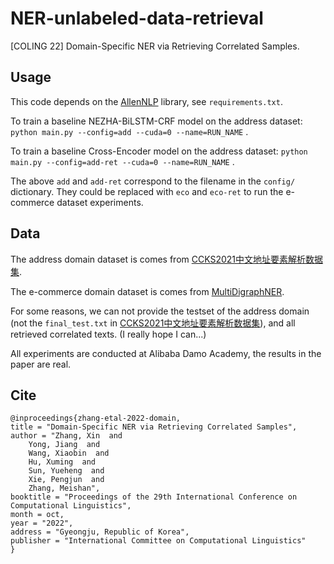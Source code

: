 # NER-unlabeled-data-retrieval
[COLING 22] Domain-Specific NER via Retrieving Correlated Samples.


## Usage

This code depends on the [AllenNLP](https://github.com/allenai/allennlp) library, see `requirements.txt`.

To train a baseline NEZHA-BiLSTM-CRF model on the address dataset: 
`python main.py --config=add --cuda=0 --name=RUN_NAME` .

To train a baseline Cross-Encoder model on the address dataset: 
`python main.py --config=add-ret --cuda=0 --name=RUN_NAME` .

The above `add` and `add-ret` correspond to the filename in the `config/` dictionary. They could be replaced with `eco` and `eco-ret` to run the e-commerce dataset experiments.


## Data

The address domain dataset is comes from [CCKS2021中文地址要素解析数据集](https://tianchi.aliyun.com/dataset/dataDetail?dataId=109339).

The e-commerce domain dataset is comes from [MultiDigraphNER](https://github.com/PhantomGrapes/MultiDigraphNER/tree/master/data/ecommerce).

For some reasons, we can not provide the testset of the address domain (not the `final_test.txt` in [CCKS2021中文地址要素解析数据集](https://tianchi.aliyun.com/dataset/dataDetail?dataId=109339)), and all retrieved correlated texts. (I really hope I can...)

All experiments are conducted at Alibaba Damo Academy, the results in the paper are real.


## Cite

```
@inproceedings{zhang-etal-2022-domain,
title = "Domain-Specific NER via Retrieving Correlated Samples",
author = "Zhang, Xin  and
    Yong, Jiang  and
    Wang, Xiaobin  and
    Hu, Xuming  and
    Sun, Yueheng  and
    Xie, Pengjun  and
    Zhang, Meishan",
booktitle = "Proceedings of the 29th International Conference on Computational Linguistics",
month = oct,
year = "2022",
address = "Gyeongju, Republic of Korea",
publisher = "International Committee on Computational Linguistics"
}
```
